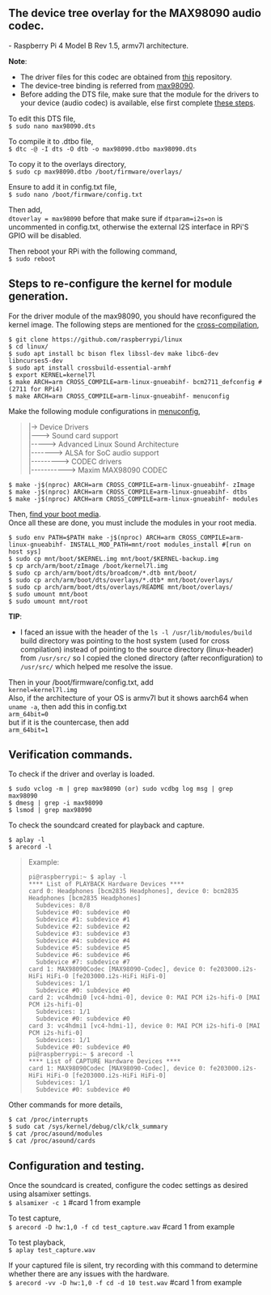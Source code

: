 ## The device tree overlay for the MAX98090 audio codec.
\- Raspberry Pi 4 Model B Rev 1.5, armv7l architecture.

**Note**: 
* The driver files for this codec are obtained from [this](https://github.com/raspberrypi/linux/blob/rpi-6.6.y/sound/soc/codecs/max98090.c) repository.
* The device-tree binding is referred from [max98090](https://github.com/raspberrypi/linux/blob/rpi-6.6.y/Documentation/devicetree/bindings/sound/maxim%2Cmax98090.yaml).
* Before adding the DTS file, make sure that the module for the drivers to your device (audio codec) is available, else first complete [these steps](#Steps-to-re-configure-the-kernel-for-module-generation).

To edit this DTS file,<br>
 ```$ sudo nano max98090.dts```<br>
 
To compile it to .dtbo file,<br>
 ```$ dtc -@ -I dts -O dtb -o max98090.dtbo max98090.dts```<br>
 
To copy it to the overlays directory,<br>
 ```$ sudo cp max98090.dtbo /boot/firmware/overlays/```<br>
 
Ensure to add it in config.txt file,<br>
 ```$ sudo nano /boot/firmware/config.txt```<br>
 
Then add,<br>
 ```dtoverlay = max98090``` before that make sure if ```dtparam=i2s=on``` is uncommented in config.txt, otherwise the external I2S interface in RPi'S GPIO will be disabled.<br>
 
Then reboot your RPi with the following command,<br>
 ```$ sudo reboot```


## Steps to re-configure the kernel for module generation.
For the driver module of the max98090, you should have reconfigured the kernel image. The following steps are mentioned for the [cross-compilation](https://www.raspberrypi.com/documentation/computers/linux_kernel.html#cross-compile-the-kernel),<br>
```
$ git clone https://github.com/raspberrypi/linux
$ cd linux/
$ sudo apt install bc bison flex libssl-dev make libc6-dev libncurses5-dev
$ sudo apt install crossbuild-essential-armhf
$ export KERNEL=kernel7l
$ make ARCH=arm CROSS_COMPILE=arm-linux-gnueabihf- bcm2711_defconfig #(2711 for RPi4)
$ make ARCH=arm CROSS_COMPILE=arm-linux-gnueabihf- menuconfig
```
Make the following module configurations in [menuconfig](https://www.raspberrypi.com/documentation/computers/linux_kernel.html#menuconfig),<br>
> |-> Device Drivers<br>
> |---> Sound card support<br>
> |-----> Advanced Linux Sound Architecture<br>
> |-------> ALSA for SoC audio support<br>
> |---------> CODEC drivers<br>
> |-----------> Maxim MAX98090 CODEC
```
$ make -j$(nproc) ARCH=arm CROSS_COMPILE=arm-linux-gnueabihf- zImage
$ make -j$(nproc) ARCH=arm CROSS_COMPILE=arm-linux-gnueabihf- dtbs
$ make -j$(nproc) ARCH=arm CROSS_COMPILE=arm-linux-gnueabihf- modules
```
Then, [find your boot media](https://www.raspberrypi.com/documentation/computers/linux_kernel.html#find-your-boot-media).<br>
Once all these are done, you must include the modules in your root media.<br>
```
$ sudo env PATH=$PATH make -j$(nproc) ARCH=arm CROSS_COMPILE=arm-linux-gnueabihf- INSTALL_MOD_PATH=mnt/root modules_install #[run on host sys]
$ sudo cp mnt/boot/$KERNEL.img mnt/boot/$KERNEL-backup.img 
$ cp arch/arm/boot/zImage /boot/kernel7l.img
$ sudo cp arch/arm/boot/dts/broadcom/*.dtb mnt/boot/
$ sudo cp arch/arm/boot/dts/overlays/*.dtb* mnt/boot/overlays/
$ sudo cp arch/arm/boot/dts/overlays/README mnt/boot/overlays/
$ sudo umount mnt/boot
$ sudo umount mnt/root
```
**TIP**: 
- I faced an issue with the header of the `ls -l /usr/lib/modules/build` build directory was pointing to the host system (used for cross compilation) instead of pointing to the source directory (linux-header) from `/usr/src/` so I copied the cloned directory (after reconfiguration) to `/usr/src/` which helped me resolve the issue.<br>

Then in your /boot/firmware/config.txt, add<br>
```kernel=kernel7l.img```<br>
Also, if the architecture of your OS is armv7l but it shows aarch64 when `uname -a`, then add this in config.txt<br>
```arm_64bit=0```<br>
but if it is the countercase, then add<br>
```arm_64bit=1```<br>


## Verification commands.
To check if the driver and overlay is loaded.
```
$ sudo vclog -m | grep max98090 (or) sudo vcdbg log msg | grep max98090
$ dmesg | grep -i max98090
$ lsmod | grep max98090
```
To check the soundcard created for playback and capture.
```
$ aplay -l
$ arecord -l
```
> Example:
> ```
> pi@raspberrypi:~ $ aplay -l
> **** List of PLAYBACK Hardware Devices ****
> card 0: Headphones [bcm2835 Headphones], device 0: bcm2835 Headphones [bcm2835 Headphones]
>   Subdevices: 8/8
>   Subdevice #0: subdevice #0
>   Subdevice #1: subdevice #1
>   Subdevice #2: subdevice #2
>   Subdevice #3: subdevice #3
>   Subdevice #4: subdevice #4
>   Subdevice #5: subdevice #5
>   Subdevice #6: subdevice #6
>   Subdevice #7: subdevice #7
> card 1: MAX98090Codec [MAX98090-Codec], device 0: fe203000.i2s-HiFi HiFi-0 [fe203000.i2s-HiFi HiFi-0]
>   Subdevices: 1/1
>   Subdevice #0: subdevice #0
> card 2: vc4hdmi0 [vc4-hdmi-0], device 0: MAI PCM i2s-hifi-0 [MAI PCM i2s-hifi-0]
>   Subdevices: 1/1
>   Subdevice #0: subdevice #0
> card 3: vc4hdmi1 [vc4-hdmi-1], device 0: MAI PCM i2s-hifi-0 [MAI PCM i2s-hifi-0]
>   Subdevices: 1/1
>   Subdevice #0: subdevice #0
> pi@raspberrypi:~ $ arecord -l
> **** List of CAPTURE Hardware Devices ****
> card 1: MAX98090Codec [MAX98090-Codec], device 0: fe203000.i2s-HiFi HiFi-0 [fe203000.i2s-HiFi HiFi-0]
>   Subdevices: 1/1
>   Subdevice #0: subdevice #0
> ```
Other commands for more details,
```
$ cat /proc/interrupts
$ sudo cat /sys/kernel/debug/clk/clk_summary
$ cat /proc/asound/modules
$ cat /proc/asound/cards
```


## Configuration and testing.
Once the soundcard is created, configure the codec settings as desired using alsamixer settings.<br>
```$ alsamixer -c 1``` #card 1 from example<be>

To test capture,<br>
```$ arecord -D hw:1,0 -f cd test_capture.wav``` #card 1 from example<be>

To test playback,<br>
```$ aplay test_capture.wav```<br>

If your captured file is silent, try recording with this command to determine whether there are any issues with the hardware.<br>
```$ arecord -vv -D hw:1,0 -f cd -d 10 test.wav``` #card 1 from example<br>
